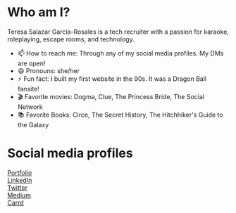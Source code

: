<h1>Who am I?</H1>

Teresa Salazar García-Rosales is a tech recruiter with a passion for karaoke, roleplaying, escape rooms, and technology.

- 📫 How to reach me: Through any of my social media profiles. My DMs are open!
- 😄 Pronouns: she/her
- ⚡ Fun fact: I built my first website in the 90s. It was a Dragon Ball fansite! 
- 🎬 Favorite movies: Dogma, Clue, The Princess Bride, The Social Network
- 📚 Favorite Books: Circe, The Secret History, The Hitchhiker's Guide to the Galaxy

<h1>Social media profiles</h1>
<a href="http://teresa-salazar.surge.sh/">Portfolio</a>
<br><a href="https://www.linkedin.com/in/seleccionit/">LinkedIn</a>
<br><a href="http://twitter.com/tsalazargr">Twitter</a>
<br><a href="https://tsalazargr.medium.com/">Medium</a>
<br><a href="https://tsalazargr.carrd.co/">Carrd</a>

<!--
**TSalazargr/TSalazargr** is a ✨ _special_ ✨ repository because its `README.md` (this file) appears on your GitHub profile.

Here are some ideas to get you started:

- 🔭 I’m currently working on ...
- 🌱 I’m currently learning ...
- 👯 I’m looking to collaborate on ...
- 🤔 I’m looking for help with ...
- 💬 Ask me about ...
- 📫 How to reach me: ...
- 😄 Pronouns: ...
- ⚡ Fun fact: ...
-->
